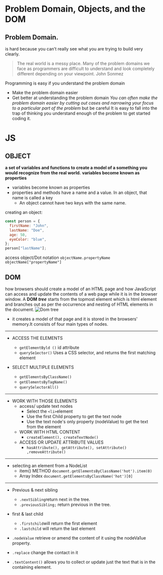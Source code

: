 # Problem Domain, Objects, and the DOM

## Problem Domain.

is hard because you can’t really see what you are trying to build very clearly.

> The real world is a messy place. Many of the problem domains we face as programmers are difficult to understand and look completely different depending on your viewpoint.
> John Sonmez

Programming is easy if you understand the problem domain

- Make the problem domain easier
- Get better at understanding the problem domain
  _You can often make the problem domain easier by cutting out cases and narrowing your focus to a particular part of the problem_
  but be careful It is easy to fall into the trap of thinking you understand enough of the problem to get started coding it.

# JS

## OBJECT

**a set of variables and functions to create a model of a something you would recognize from the real world.**
**variables become known as properties**

- variables become known as properties
- properties and methods have a name and a value. In an object, that name is called a key
  - An object cannot have two keys with the same name.

creating an object:

```js
const person = {
  firstName: "John",
  lastName: "Doe",
  age: 50,
  eyeColor: "blue",
};
person["lastName"];
```

access object/Dot notation
`objectName.propertyName objectName["propertyName"]`

## DOM

how browsers should create a model of an HTML page and how JavaScript can access and update the contents of a web page while it is in the browser window.
A **DOM** **_tree_** starts from the topmost element which is html element and branches out as per the occurrence and nesting of HTML elements in the document.
![Dom tree](https://www.researchgate.net/profile/Olfa-Nasraoui/publication/221417012/figure/fig2/AS:669043992322053@1536523926785/Dom-Tree-of-An-Example-Web-Page.png)

- it creates a model of that page and it is stored in the browsers' memory.It consists of four main types of nodes.

---

- ACCESS THE ELEMENTS

  - `getElementByld ()` id attribute
  - `querySe1ector()` Uses a CSS selector, and returns the first matching element

- SELECT MULTIPLE ELEMENTS

  - `getElementsByClassName()`
  - `getElementsByTagName()`
  - `querySelectorAll()`

---

- WORK WITH THOSE ELEMENTS
  - access/ update text nodes
    - Select the `<li>`element
    - Use the first Child property to get the text node
    - Use the text node's only property (nodeValue) to get the text from the element
  - WORK WITH HTML CONTENT
    - `createElement(), createTextNode()`
  - ACCESS OR UPDATE ATTRIBUTE VALUES
    - `hasAttribute(), getAttribute(), setAttribute() ,removeAttribute()`

---

- selecting an element from a NodeList
  - item() METHOD `document.getElementsByClassName('hot').item(0)`
  - Array Index `document.getElementsByClassName('hot')[0]`

---

- Previous & next sibling

  - `.nextSibling`return next in the tree.
  - `.previousSibling;` return previous in the tree.

- first & last child

  - `.firstchild`will return the first element
  - `.lastchild` will return the last element

- `.nodeValue` retrieve or amend the content of it using the nodeVa1ue property.

- `.replace` change the contact in it

- `.textContent()` allows you to collect or update just the text that is in the containing element.
